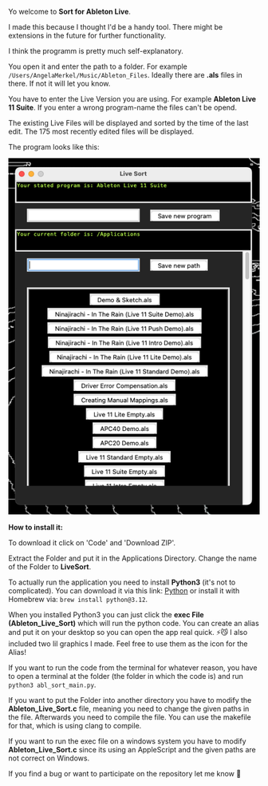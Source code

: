 Yo welcome to **Sort for Ableton Live**. 

I made this because I thought I'd be a handy tool. There might be extensions in the future for further functionality.

I think the programm is pretty much self-explanatory. 

You open it and enter the path to a folder. For example `/Users/AngelaMerkel/Music/Ableton_Files`. Ideally there are **.als** files in there. If not it will let you know. 

You have to enter the Live Version you are using. For example **Ableton Live 11 Suite**. If you enter a wrong program-name the files can't be opend.

The existing Live Files will be displayed and sorted by the time of the last edit. The 175 most recently edited files will be displayed.

The program looks like this:

![Picture of Sort](Example.png)

**How to install it:**

To download it click on 'Code' and 'Download ZIP'.

Extract the Folder and put it in the Applications Directory. Change the name of the Folder to **LiveSort**.

To actually run the application you need to install **Python3** (it's not to complicated). You can download it via this link: [Python](https://www.python.org/downloads/) or install it with Homebrew via: `brew install python@3.12`.

When you installed Python3 you can just click the **exec File (Ableton_Live_Sort)** which will run the python code. You can create an alias and put it on your desktop so you can open the app real quick. ⚡️😼 I also included two lil graphics I made. Feel free to use them as the icon for the Alias!

If you want to run the code from the terminal for whatever reason, you have to open a terminal at the folder (the folder in which the code is) and run `python3 abl_sort_main.py`.

If you want to put the Folder into another directory you have to modify the **Ableton_Live_Sort.c** file, meaning you need to change the given paths in the file. Afterwards you need to compile the file. You can use the makefile for that, which is using clang to compile.

If you want to run the exec file on a windows system you have to modify **Ableton_Live_Sort.c** since its using an AppleScript and the given paths are not correct on Windows.

If you find a bug or want to participate on the repository let me know 💋